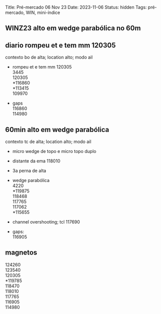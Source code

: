 Title: Pré-mercado 06 Nov 23
Date: 2023-11-06
Status: hidden
Tags: pré-mercado, WIN, mini-índice

## WINZ23 alto em wedge parabólica no 60m  

## diario   rompeu et e tem mm 120305  
contexto bo de alta; location alto; modo ail  

* rompeu et e tem mm 120305  
3445  
120305  
*116860  
*113415  
109970  

* gaps  
116860  
114980  


## 60min  alto em wedge parabólica  
contexto tc de alta; location alto; modo ail  

* micro wedge de topo e micro topo duplo  
* distante da ema 118010    
* 3a perna de alta    
* wedge parabólica    
4220    
*119875  
118468  
117765  
117062  
*115655  

* channel overshooting; tcl 117690  

* gaps:  
116905  


## magnetos  
124260  
123540  
120305  
*119785  
118470  
118010  
117765  
116905  
114980  
